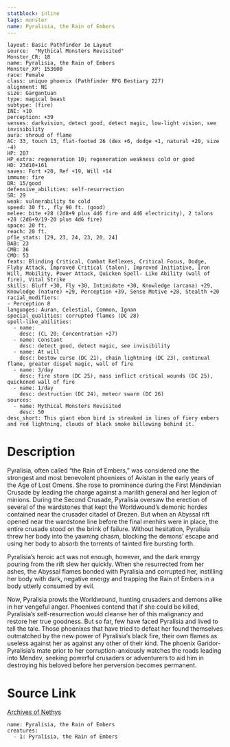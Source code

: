 ```yaml
---
statblock: inline
tags: monster
name: Pyralisia, the Rain of Embers
---
```

```statblock
layout: Basic Pathfinder 1e Layout
source:  "Mythical Monsters Revisited"
Monster_CR: 18
name: Pyralisia, the Rain of Embers
Monster_XP: 153600
race: Female
class: unique phoenix (Pathfinder RPG Bestiary 227)
alignment: NE
size: Gargantuan
type: magical beast
subtype: (fire)
INI: +10
perception: +39
senses: darkvision, detect good, detect magic, low-light vision, see invisibility
aura: shroud of flame
AC: 33, touch 13, flat-footed 26 (dex +6, dodge +1, natural +20, size -4)
HP: 287
HP_extra: regeneration 10; regeneration weakness cold or good
HD: 23d10+161
saves: Fort +20, Ref +19, Will +14
immune: fire
DR: 15/good
defensive_abilities: self-resurrection
SR: 29
weak: vulnerability to cold
speed: 30 ft., fly 90 ft. (good)
melee: bite +28 (2d8+9 plus 4d6 fire and 4d6 electricity), 2 talons +28 (2d6+9/19-20 plus 4d6 fire)
space: 20 ft.
reach: 20 ft.
pf1e_stats: [29, 23, 24, 23, 20, 24]
BAB: 23
CMB: 36
CMD: 53
feats: Blinding Critical, Combat Reflexes, Critical Focus, Dodge, Flyby Attack, Improved Critical (talon), Improved Initiative, Iron Will, Mobility, Power Attack, Quicken Spell- Like Ability (wall of fire), Vital Strike
skills: Bluff +30, Fly +30, Intimidate +30, Knowledge (arcana) +29, Knowledge (nature) +29, Perception +39, Sense Motive +28, Stealth +20
racial_modifiers:
- Perception 8
languages: Auran, Celestial, Common, Ignan
special_qualities: corrupted flames (DC 28)
spell-like_abilities:
  - name:
    desc: (CL 20; Concentration +27)
  - name: Constant
    desc: detect good, detect magic, see invisibility
  - name: At will
    desc: bestow curse (DC 21), chain lightning (DC 23), continual flame, greater dispel magic, wall of fire
  - name: 3/day
    desc: fire storm (DC 25), mass inflict critical wounds (DC 25), quickened wall of fire
  - name: 1/day
    desc: destruction (DC 24), meteor swarm (DC 26)
sources:
  - name: Mythical Monsters Revisited
    desc: 50
desc_short: This giant ebon bird is streaked in lines of fiery embers and red lightning, clouds of black smoke billowing behind it.
```
# Description
Pyralisia, often called “the Rain of Embers,” was considered one the strongest and most benevolent phoenixes of Avistan in the early years of the Age of Lost Omens. She rose to prominence during the First Mendevian Crusade by leading the charge against a marilith general and her legion of minions. During the Second Crusade, Pyralisia oversaw the erection of several of the wardstones that kept the Worldwound’s demonic hordes contained near the crusader citadel of Drezen. But when an Abyssal rift opened near the wardstone line before the final menhirs were in place, the entire crusade stood on the brink of failure. Without hesitation, Pyralisia threw her body into the yawning chasm, blocking the demons’ escape and using her body to absorb the torrents of tainted fire bursting forth.

Pyralisia’s heroic act was not enough, however, and the dark energy pouring from the rift slew her quickly. When she resurrected from her ashes, the Abyssal flames bonded with Pyralisia and corrupted her, instilling her body with dark, negative energy and trapping the Rain of Embers in a body utterly consumed by evil.

Now, Pyralisia prowls the Worldwound, hunting crusaders and demons alike in her vengeful anger. Phoenixes contend that if she could be killed, Pyralisia’s self-resurrection would cleanse her of this malignancy and restore her true goodness. But so far, few have faced Pyralisia and lived to tell the tale. Those phoenixes that have tried to defeat her found themselves outmatched by the new power of Pyralisia’s black fire, their own flames as useless against her as against any other of their kind. The phoenix Garidor-Pyralisia’s mate prior to her corruption-anxiously watches the roads leading into Mendev, seeking powerful crusaders or adventurers to aid him in destroying his beloved before her perversion becomes permanent.
# Source Link
[Archives of Nethys](https://aonprd.com/MonsterDisplay.aspx?ItemName=Pyralisia%2C%20the%20Rain%20of%20Embers)
```encounter-table
name: Pyralisia, the Rain of Embers
creatures:
  - 1: Pyralisia, the Rain of Embers
```
